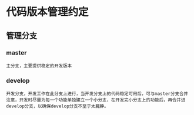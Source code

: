 # 代码版本管理约定

## 管理分支
### master
    主分支，主要提供稳定的开发版本

### develop
    开发分支，开发工作在此分支上进行，当开发分支上的代码稳定可用后，可与master分支合并
    注意，开发时尽量为每一个功能单独建立一个小分支，在开发完小分支上的功能后，再合并进develop分支，以确保develop分支不至于太臃肿。